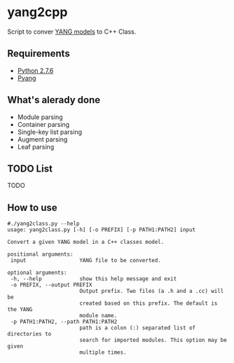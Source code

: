 # yang2cpp
Script to conver [YANG models](https://tools.ietf.org/html/rfc6020) to C++ Class.

## Requirements
 - [Python 2.7.6](https://www.python.org/)
 - [Pyang](https://github.com/mbj4668/pyang)

## What's alerady done
 - Module parsing
 - Container parsing
 - Single-key list parsing
 - Augment parsing
 - Leaf parsing

## TODO List
 TODO
 
 ## How to use
 ```
 #./yang2class.py --help
usage: yang2class.py [-h] [-o PREFIX] [-p PATH1:PATH2] input

Convert a given YANG model in a C++ classes model.

positional arguments:
  input                 YANG file to be converted.

optional arguments:
  -h, --help            show this help message and exit
  -o PREFIX, --output PREFIX
                        Output prefix. Two files (a .h and a .cc) will be
                        created based on this prefix. The default is the YANG
                        module name.
  -p PATH1:PATH2, --path PATH1:PATH2
                        path is a colon (:) separated list of directories to
                        search for imported modules. This option may be given
                        multiple times.
```
